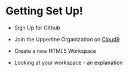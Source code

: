 # Getting Set Up!

+ Sign Up for Github

+ Join the Upperline Organization on [Cloud9](https://c9.io)

+ Create a new HTML5 Workspace

+ Looking at your workspace - an explanation
